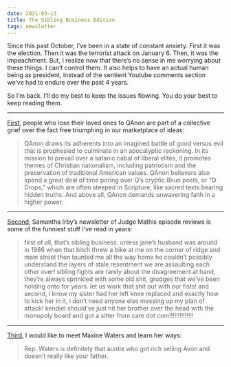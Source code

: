 ```yaml
---
date: 2021-03-13
title: The Sibling Business Edition
tags: newsletter
---
```



Since this past October, I’ve been in a state of constant anxiety. First it was the election. Then it was the terrorist attack on January 6\. Then, it was the impeachment. But, I realize now that there’s no sense in me worrying about these things. I can’t control them. It also helps to have an actual human being as president, instead of the sentient Youtube comments section we’ve had to endure over the past 4 years.

So I’m back. I’ll do my best to keep the issues flowing. You do your best to keep reading them.

---

[First](https://www.huffpost.com/entry/children-of-qanon-believers_n_601078e9c5b6c5586aa49077), people who lose their loved ones to QAnon are part of a collective grief over the fact free triumphing in our marketplace of ideas:

> QAnon draws its adherents into an imagined battle of good versus evil that is prophesied to culminate in an apocalyptic reckoning. In its mission to prevail over a satanic cabal of liberal elites, it promotes themes of Christian nationalism, including patriotism and the preservation of traditional American values. QAnon believers also spend a great deal of time poring over Q’s cryptic 8kun posts, or “Q Drops,” which are often steeped in Scripture, like sacred texts bearing hidden truths. And above all, QAnon demands unwavering faith in a higher power.

---

[Second](https://bitchesgottaeat.substack.com/p/whos-on-judge-mathis-today-180), Samantha Irby’s newsletter of Judge Mathis episode reviews is some of the funniest stuff I’ve read in years:

> first of all, that’s sibling business. unless jane’s husband was around in 1986 when that bitch threw a bike at me on the corner of ridge and main street then taunted me all the way home he couldn’t possibly understand the layers of stale resentment we are assaulting each other over! sibling fights are rarely about the disagreement at hand, they’re always sprinkled with some old shit, grudges that we’ve been holding onto for years. let us work that shit out with our fists! and second, i know my sister had her left knee replaced and exactly how to kick her in it, i don’t need anyone else messing up my plan of attack! kendiel should’ve just hit her brother over the head with the monopoly board and got a sitter from care dot com!!!!!!!!!!!!!!

---

[Third](https://www.elle.com/culture/career-politics/news/a42222/rep-maxine-waters-will-read-you-now/), I would like to meet Maxine Waters and learn her ways:

> Rep. Waters is definitely that auntie who got rich selling Avon and doesn't really like your father.